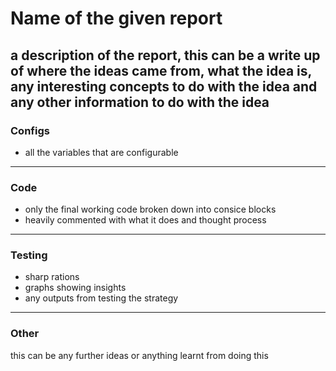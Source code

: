 # Name of the given report
a description of the report, this can be a write up of where the ideas 
came from, what the idea is, any interesting concepts to do with the idea
and any other information to do with the idea
---
### Configs
* all the variables that are configurable

---
### Code
* only the final working code broken down into consice blocks
* heavily commented with what it does and thought process

---
### Testing
* sharp rations <br>
* graphs showing insights <br>
* any outputs from testing the strategy
---
### Other
this can be any further ideas or anything learnt from doing this

